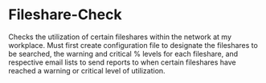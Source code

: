 Fileshare-Check
===============

Checks the utilization of certain fileshares within the network at my workplace.
Must first create configuration file to designate the fileshares to be searched,
  the warning and critical % levels for each fileshare, and respective email lists
  to send reports to when certain fileshares have reached a warning or critical level
  of utilization.
